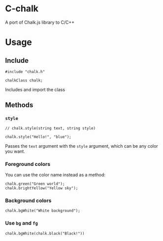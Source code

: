 # C-chalk
A port of Chalk.js library to C/C++

# Usage
## Include
```
#include "chalk.h"

chalkClass chalk;
```
Includes and import the class

## Methods
### `style`
```
// chalk.style(string text, string style)

chalk.style("Hello!", "blue");
```
Passes the `text` argument with the `style` argument, which can be any color you want.
### Foreground colors
You can use the color name instead as a method:
```
chalk.green("Green world");
chalk.brightYellow("Yellow sky");
```

### Background colors
```
chalk.bgWhite("White background");
```

### Use `bg` and `fg`
```
chalk.bgWhite(chalk.black("Black!"))
```
